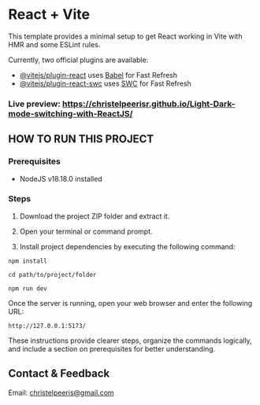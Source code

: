 # React + Vite

This template provides a minimal setup to get React working in Vite with HMR and some ESLint rules.

Currently, two official plugins are available:

- [@vitejs/plugin-react](https://github.com/vitejs/vite-plugin-react/blob/main/packages/plugin-react/README.md) uses [Babel](https://babeljs.io/) for Fast Refresh
- [@vitejs/plugin-react-swc](https://github.com/vitejs/vite-plugin-react-swc) uses [SWC](https://swc.rs/) for Fast Refresh

### Live preview: https://christelpeerisr.github.io/Light-Dark-mode-switching-with-ReactJS/

## HOW TO RUN THIS PROJECT

### Prerequisites
- NodeJS v18.18.0 installed 

### Steps
1. Download the project ZIP folder and extract it.
2. Open your terminal or command prompt.

3. Install project dependencies by executing the following command:
```
npm install
```
```
cd path/to/project/folder
```
```
npm run dev
```
Once the server is running, open your web browser and enter the following URL:
```
http://127.0.0.1:5173/
```

These instructions provide clearer steps, organize the commands logically, and include a section on prerequisites for better understanding.

## Contact & Feedback
Email: christelpeeris@gmail.com
